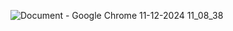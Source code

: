 
![Document - Google Chrome 11-12-2024 11_08_38](https://github.com/user-attachments/assets/1e7b3497-2866-46c5-a9e5-8e4c0107c782)
